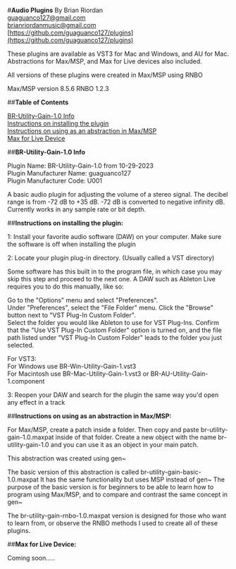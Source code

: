 #**Audio Plugins** 
By Brian Riordan  
guaguanco127@gmail.com  
brianriordanmusic@gmail.com  
[https://github.com/guaguanco127/plugins](https://github.com/guaguanco127/plugins)

These plugins are available as VST3 for Mac and Windows, and AU for Mac. 
Abstractions for Max/MSP, and Max for Live devices also included. 

All versions of these plugins were created in Max/MSP using RNBO 

Max/MSP version 8.5.6
RNBO 1.2.3

##**Table of Contents**

[BR-Utility-Gain-1.0 Info](#plugininfo)  
[Instructions on installing the plugin](#installation)  
[Instructions on using as an abstraction in Max/MSP](#maxmsp)  
[Max for Live Device](#maxforlive)

##<a name="plugininfo"></a>**BR-Utility-Gain-1.0 Info**

Plugin Name: BR-Utility-Gain-1.0 from 10-29-2023  
Plugin Manufacturer Name: guaguanco127  
Plugin Manufacturer Code: U001

A basic audio plugin for adjusting the volume of a stereo signal. 
The decibel range is from -72 dB to +35 dB.
-72 dB is converted to negative infinity dB.
Currently works in any sample rate or bit depth. 


##<a name="installation"></a>**Instructions on installing the plugin:**

1: Install your favorite audio software (DAW) on your computer. Make sure the software is off when installing the plugin
 
2: Locate your plugin plug-in directory. (Usually called a VST directory)  

Some software has this built in to the program file, in which case you may skip this step and proceed to the next one. A DAW such as Ableton Live requires you to do this manually, like so:  

Go to the "Options" menu and select "Preferences".  
Under "Preferences", select the "File Folder" menu.
Click the "Browse" button next to "VST Plug-In Custom Folder".  
Select the folder you would like Ableton to use for VST Plug-Ins.
Confirm that the "Use VST Plug-In Custom Folder" option is turned on, and the file path listed under "VST Plug-In Custom Folder" leads to the folder you just selected.

For VST3:   
For Windows use BR-Win-Utility-Gain-1.vst3   
For Macintosh use BR-Mac-Utility-Gain-1.vst3 or BR-AU-Utility-Gain-1.component

3: Reopen your DAW and search for the plugin the same way you'd open any effect in a track

##<a name="maxmsp"></a>**Instructions on using as an abstraction in Max/MSP:**


For Max/MSP, create a patch inside a folder. Then copy and paste br-utility-gain-1.0.maxpat inside of that folder. Create a new object with the name br-utility-gain-1.0 and you can use it as an object in your main patch. 

This abstraction was created using gen~ 

The basic version of this abstraction is called br-utility-gain-basic-1.0.maxpat
It has the same functionality but uses MSP instead of gen~
The purpose of the basic version is for beginners to be able to learn how to program using Max/MSP, and to compare and contrast the same concept in gen~ 

The br-utility-gain-rnbo-1.0.maxpat version is designed for those who want to learn from, or observe the RNBO methods I used to create all of these plugins. 

##<a name="maxforlive"></a>**Max for Live Device:**

Coming soon.....
 